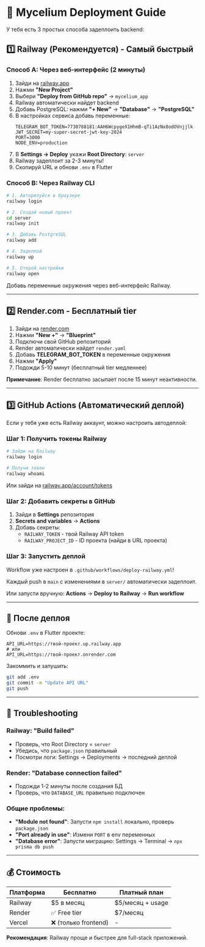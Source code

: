 # 🚀 Mycelium Deployment Guide

У тебя есть 3 простых способа задеплоить backend:

## 1️⃣ Railway (Рекомендуется) - Самый быстрый

### Способ A: Через веб-интерфейс (2 минуты)
1. Зайди на [railway.app](https://railway.app)
2. Нажми **"New Project"**
3. Выбери **"Deploy from GitHub repo"** → `mycelium_app`
4. Railway автоматически найдет backend
5. Добавь PostgreSQL: нажми **"+ New"** → **"Database"** → **"PostgreSQL"**
6. В настройках сервиса добавь переменные:
   ```
   TELEGRAM_BOT_TOKEN=7730788181:AAH6WcpygeX1HhmB-qTi1AzNx8odOVnjjlk
   JWT_SECRET=my-super-secret-jwt-key-2024
   PORT=3000
   NODE_ENV=production
   ```
7. В **Settings → Deploy** укажи **Root Directory**: `server`
8. Railway задеплоит за 2-3 минуты!
9. Скопируй URL и обнови `.env` в Flutter

### Способ B: Через Railway CLI
```bash
# 1. Авторизуйся в браузере
railway login

# 2. Создай новый проект
cd server
railway init

# 3. Добавь PostgreSQL
railway add

# 4. Задеплой
railway up

# 5. Открой настройки
railway open
```

Добавь переменные окружения через веб-интерфейс Railway.

---

## 2️⃣ Render.com - Бесплатный tier

1. Зайди на [render.com](https://render.com)
2. Нажми **"New +"** → **"Blueprint"**
3. Подключи свой GitHub репозиторий
4. Render автоматически найдет `render.yaml`
5. Добавь **TELEGRAM_BOT_TOKEN** в переменные окружения
6. Нажми **"Apply"**
7. Подожди 5-10 минут (бесплатный tier медленнее)

**Примечание**: Render бесплатно засыпает после 15 минут неактивности.

---

## 3️⃣ GitHub Actions (Автоматический деплой)

Если у тебя уже есть Railway аккаунт, можно настроить автодеплой:

### Шаг 1: Получить токены Railway

```bash
# Зайди на Railway
railway login

# Получи токен
railway whoami
```

Или зайди на [railway.app/account/tokens](https://railway.app/account/tokens)

### Шаг 2: Добавить секреты в GitHub

1. Зайди в **Settings** репозитория
2. **Secrets and variables** → **Actions**
3. Добавь секреты:
   - `RAILWAY_TOKEN` - твой Railway API token
   - `RAILWAY_PROJECT_ID` - ID проекта (найди в URL проекта)

### Шаг 3: Запустить деплой

Workflow уже настроен в `.github/workflows/deploy-railway.yml`!

Каждый push в `main` с изменениями в `server/` автоматически задеплоит.

Или запусти вручную: **Actions** → **Deploy to Railway** → **Run workflow**

---

## 📱 После деплоя

Обнови `.env` в Flutter проекте:

```env
API_URL=https://твой-проект.up.railway.app
# или
API_URL=https://твой-проект.onrender.com
```

Закоммить и запушить:
```bash
git add .env
git commit -m "Update API URL"
git push
```

---

## 🐛 Troubleshooting

### Railway: "Build failed"
- Проверь, что Root Directory = `server`
- Убедись, что `package.json` правильный
- Посмотри логи: Settings → Deployments → последний деплой

### Render: "Database connection failed"
- Подожди 1-2 минуты после создания БД
- Проверь, что `DATABASE_URL` правильно подключен

### Общие проблемы:
- **"Module not found"**: Запусти `npm install` локально, проверь `package.json`
- **"Port already in use"**: Измени `PORT` в env переменных
- **"Database error"**: Запусти миграцию: Settings → Terminal → `npx prisma db push`

---

## 💰 Стоимость

| Платформа | Бесплатно | Платный план |
|-----------|-----------|--------------|
| Railway   | $5 в месяц | $5/месяц + usage |
| Render    | ✅ Free tier | $7/месяц |
| Vercel    | ❌ (только frontend) | - |

**Рекомендация**: Railway проще и быстрее для full-stack приложений.
